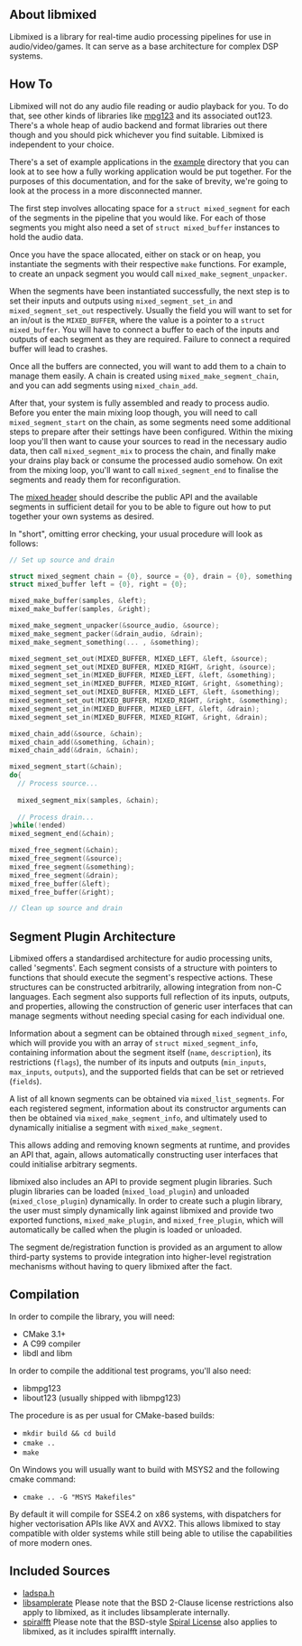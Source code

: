 ## About libmixed
Libmixed is a library for real-time audio processing pipelines for use in audio/video/games. It can serve as a base architecture for complex DSP systems.

## How To
Libmixed will not do any audio file reading or audio playback for you. To do that, see other kinds of libraries like [mpg123](https://www.mpg123.de/) and its associated out123. There's a whole heap of audio backend and format libraries out there though and you should pick whichever you find suitable. Libmixed is independent to your choice.

There's a set of example applications in the [example](example/) directory that you can look at to see how a fully working application would be put together. For the purposes of this documentation, and for the sake of brevity, we're going to look at the process in a more disconnected manner.

The first step involves allocating space for a `struct mixed_segment` for each of the segments in the pipeline that you would like. For each of those segments you might also need a set of `struct mixed_buffer` instances to hold the audio data.

Once you have the space allocated, either on stack or on heap, you instantiate the segments with their respective `make` functions. For example, to create an unpack segment you would call `mixed_make_segment_unpacker`.

When the segments have been instantiated successfully, the next step is to set their inputs and outputs using `mixed_segment_set_in` and `mixed_segment_set_out` respectively. Usually the field you will want to set for an in/out is the `MIXED_BUFFER`, where the value is a pointer to a `struct mixed_buffer`. You will have to connect a buffer to each of the inputs and outputs of each segment as they are required. Failure to connect a required buffer will lead to crashes.

Once all the buffers are connected, you will want to add them to a chain to manage them easily. A chain is created using `mixed_make_segment_chain`, and you can add segments using `mixed_chain_add`.

After that, your system is fully assembled and ready to process audio. Before you enter the main mixing loop though, you will need to call `mixed_segment_start` on the chain, as some segments need some additional steps to prepare after their settings have been configured. Within the mixing loop you'll then want to cause your sources to read in the necessary audio data, then call `mixed_segment_mix` to process the chain, and finally make your drains play back or consume the processed audio somehow. On exit from the mixing loop, you'll want to call `mixed_segment_end` to finalise the segments and ready them for reconfiguration.

The [mixed header](src/mixed.h) should describe the public API and the available segments in sufficient detail for you to be able to figure out how to put together your own systems as desired.

In "short", omitting error checking, your usual procedure will look as follows:

```C
// Set up source and drain

struct mixed_segment chain = {0}, source = {0}, drain = {0}, something = {0};
struct mixed_buffer left = {0}, right = {0};

mixed_make_buffer(samples, &left);
mixed_make_buffer(samples, &right);

mixed_make_segment_unpacker(&source_audio, &source);
mixed_make_segment_packer(&drain_audio, &drain);
mixed_make_segment_something(... , &something);

mixed_segment_set_out(MIXED_BUFFER, MIXED_LEFT, &left, &source);
mixed_segment_set_out(MIXED_BUFFER, MIXED_RIGHT, &right, &source);
mixed_segment_set_in(MIXED_BUFFER, MIXED_LEFT, &left, &something);
mixed_segment_set_in(MIXED_BUFFER, MIXED_RIGHT, &right, &something);
mixed_segment_set_out(MIXED_BUFFER, MIXED_LEFT, &left, &something);
mixed_segment_set_out(MIXED_BUFFER, MIXED_RIGHT, &right, &something);
mixed_segment_set_in(MIXED_BUFFER, MIXED_LEFT, &left, &drain);
mixed_segment_set_in(MIXED_BUFFER, MIXED_RIGHT, &right, &drain);

mixed_chain_add(&source, &chain);
mixed_chain_add(&something, &chain);
mixed_chain_add(&drain, &chain);

mixed_segment_start(&chain);
do{
  // Process source...
  
  mixed_segment_mix(samples, &chain);
  
  // Process drain...
}while(!ended)
mixed_segment_end(&chain);

mixed_free_segment(&chain);
mixed_free_segment(&source);
mixed_free_segment(&something);
mixed_free_segment(&drain);
mixed_free_buffer(&left);
mixed_free_buffer(&right);

// Clean up source and drain
```

## Segment Plugin Architecture
Libmixed offers a standardised architecture for audio processing units, called 'segments'. Each segment consists of a structure with pointers to functions that should execute the segment's respective actions. These structures can be constructed arbitrarily, allowing integration from non-C languages. Each segment also supports full reflection of its inputs, outputs, and properties, allowing the construction of generic user interfaces that can manage segments without needing special casing for each individual one.

Information about a segment can be obtained through `mixed_segment_info`, which will provide you with an array of `struct mixed_segment_info`, containing information about the segment itself (`name`, `description`), its restrictions (`flags`), the number of its inputs and outputs (`min_inputs`, `max_inputs`, `outputs`), and the supported fields that can be set or retrieved (`fields`).

A list of all known segments can be obtained via `mixed_list_segments`. For each registered segment, information about its constructor arguments can then be obtained via `mixed_make_segment_info`, and ultimately used to dynamically initialise a segment with `mixed_make_segment`.

This allows adding and removing known segments at runtime, and provides an API that, again, allows automatically constructing user interfaces that could initialise arbitrary segments.

libmixed also includes an API to provide segment plugin libraries. Such plugin libraries can be loaded (`mixed_load_plugin`) and unloaded (`mixed_close_plugin`) dynamically. In order to create such a plugin library, the user must simply dynamically link against libmixed and provide two exported functions, `mixed_make_plugin`, and `mixed_free_plugin`, which will automatically be called when the plugin is loaded or unloaded.

The segment de/registration function is provided as an argument to allow third-party systems to provide integration into higher-level registration mechanisms without having to query libmixed after the fact.

## Compilation
In order to compile the library, you will need:

* CMake 3.1+
* A C99 compiler
* libdl and libm

In order to compile the additional test programs, you'll also need:

* libmpg123
* libout123 (usually shipped with libmpg123)

The procedure is as per usual for CMake-based builds:

* `mkdir build && cd build`
* `cmake ..`
* `make`

On Windows you will usually want to build with MSYS2 and the following cmake command:

* `cmake .. -G "MSYS Makefiles"`

By default it will compile for SSE4.2 on x86 systems, with dispatchers for higher vectorisation APIs like AVX and AVX2. This allows libmixed to stay compatible with older systems while still being able to utilise the capabilities of more modern ones.

## Included Sources
* [ladspa.h](https://web.archive.org/web/20150627144551/http://www.ladspa.org:80/ladspa_sdk/ladspa.h.txt)
* [libsamplerate](http://www.mega-nerd.com/SRC/index.html) Please note that the BSD 2-Clause license restrictions also apply to libmixed, as it includes libsamplerate internally.
* [spiralfft](http://spiral.net/codegenerator.html) Please note that the BSD-style [Spiral License](http://www.spiral.net/doc/LICENSE) also applies to libmixed, as it includes spiralfft internally.
